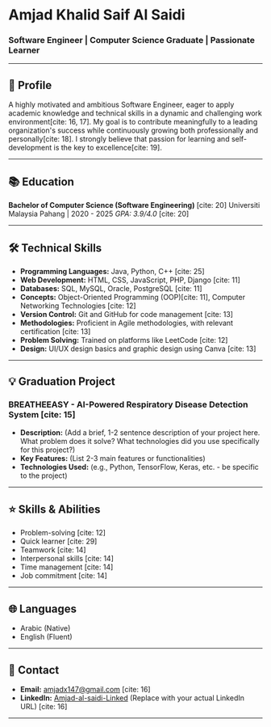 # Amjad Khalid Saif Al Saidi

### Software Engineer | Computer Science Graduate | Passionate Learner

---

## 🚀 Profile

A highly motivated and ambitious Software Engineer, eager to apply academic knowledge and technical skills in a dynamic and challenging work environment[cite: 16, 17]. My goal is to contribute meaningfully to a leading organization's success while continuously growing both professionally and personally[cite: 18]. I strongly believe that passion for learning and self-development is the key to excellence[cite: 19].

---

## 📚 Education

**Bachelor of Computer Science (Software Engineering)** [cite: 20]
Universiti Malaysia Pahang | 2020 - 2025
*GPA: 3.9/4.0* [cite: 20]

---

## 🛠️ Technical Skills

* **Programming Languages:** Java, Python, C++ [cite: 25]
* **Web Development:** HTML, CSS, JavaScript, PHP, Django [cite: 11]
* **Databases:** SQL, MySQL, Oracle, PostgreSQL [cite: 11]
* **Concepts:** Object-Oriented Programming (OOP)[cite: 11], Computer Networking Technologies [cite: 12]
* **Version Control:** Git and GitHub for code management [cite: 13]
* **Methodologies:** Proficient in Agile methodologies, with relevant certification [cite: 13]
* **Problem Solving:** Trained on platforms like LeetCode [cite: 12]
* **Design:** UI/UX design basics and graphic design using Canva [cite: 13]

---

## 💡 Graduation Project

### BREATHEEASY - AI-Powered Respiratory Disease Detection System [cite: 15]

* **Description:** (Add a brief, 1-2 sentence description of your project here. What problem does it solve? What technologies did you use specifically for this project?)
* **Key Features:** (List 2-3 main features or functionalities)
* **Technologies Used:** (e.g., Python, TensorFlow, Keras, etc. - be specific to the project)

---

## ⭐ Skills & Abilities

* Problem-solving [cite: 12]
* Quick learner [cite: 29]
* Teamwork [cite: 14]
* Interpersonal skills [cite: 14]
* Time management [cite: 14]
* Job commitment [cite: 14]

---

## 🌐 Languages

* Arabic (Native)
* English (Fluent)

---

## 📧 Contact

* **Email:** amjadx147@gmail.com [cite: 16]
* **LinkedIn:** [Amjad-al-saidi-Linked](https://www.linkedin.com/in/amjad-al-saidi-linked/) (Replace with your actual LinkedIn URL) [cite: 16]

---
